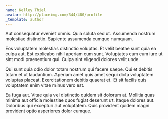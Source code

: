```yaml
---
name: Kelley Thiel
avatar: http://placeimg.com/344/480/profile
_template: author
---
```

Aut consequatur eveniet omnis. Quia soluta sed ut. Assumenda nostrum molestiae distinctio. Sapiente assumenda cumque numquam.
  
Eos voluptatem molestias distinctio voluptas. Et velit beatae sunt quia ea culpa aut. Est explicabo nihil aperiam cum sunt. Voluptates eum eum iure ut sint modi praesentium qui. Culpa sint eligendi dolores velit unde.
  
Qui sunt quia odio dolor totam nostrum qui facere saepe. Qui et debitis totam et ut laudantium. Aperiam amet quis amet sequi dicta voluptatem voluptas placeat. Exercitationem debitis quaerat et. Et sit facilis quis voluptatem enim vitae minus vero est.
  
Ea fuga aut. Vitae quia vel distinctio quidem sit dolorum at. Mollitia quas minima aut officia molestiae quos fugiat deserunt ut. Itaque dolores aut. Doloribus qui excepturi aut voluptatem. Quis provident quidem magni provident optio asperiores dolor cumque.
